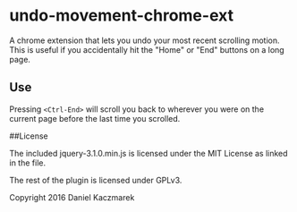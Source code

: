# undo-movement-chrome-ext
A chrome extension that lets you undo your most recent scrolling motion. This is useful if you accidentally hit the "Home" or "End" buttons on a long page.

## Use
Pressing `<Ctrl-End>` will scroll you back to wherever you were on the current page before the last time you scrolled.

##License

The included jquery-3.1.0.min.js is licensed under the MIT License as linked in the file.

The rest of the plugin is licensed under GPLv3.


Copyright 2016 Daniel <malnoxon> Kaczmarek
